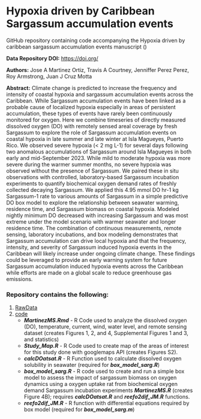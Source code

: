 # Hypoxia driven by Caribbean Sargassum accumulation events

GitHub repository containing code accompanying the Hypoxia driven by caribbean sargassum accumulation events manuscript ()

**Data Repository DOI:** 
https://doi.org/


**Authors:** Jose A Martinez Ortiz, Travis A Courtney, Jenniffer Perez Perez, Roy Armstrong, Juan J Cruz Motta

**Abstract:** Climate change is predicted to increase the frequency and intensity of coastal hypoxia and sargassum accumulation events across the Caribbean. While Sargassum accumulation events have been linked as a probable cause of localized hypoxia especially in areas of persistent accumulation, these types of events have rarely been continuously monitored for oxygen. Here we combine timeseries of directly measured dissolved oxygen (DO) with remotely sensed areal coverage by fresh Sargassum to explore the role of Sargassum accumulation events on coastal hypoxia in late summer and late winter at Isla Magueyes, Puerto Rico. We observed severe hypoxia (< 2 mg L-1) for several days following two anomalous accumulations of Sargassum around Isla Magueyes in both early and mid-September 2023. While mild to moderate hypoxia was more severe during the warmer summer months, no severe hypoxia was observed without the presence of Sargassum. We paired these in situ observations with controlled, laboratory-based Sargassum incubation experiments to quantify biochemical oxygen demand rates of freshly collected decaying Sargassum. We applied this 4.95 mmol DO hr-1 kg Sargassum-1 rate to various amounts of Sargassum in a simple predictive DO box model to explore the relationship between seawater warming, residence time, and Sargassum biomass on coastal hypoxia. Modeled nightly minimum DO decreased with increasing Sargassum and was most extreme under the model scenario with warmer seawater and longer residence time. The combination of continuous measurements, remote sensing, laboratory incubations, and box modeling demonstrates that Sargassum accumulation can drive local hypoxia and that the frequency, intensity, and severity of Sargassum induced hypoxia events in the Caribbean will likely increase under ongoing climate change. These findings could be leveraged to provide an early warning system for future Sargassum accumulation induced hypoxia events across the Caribbean while efforts are made on a global scale to reduce greenhouse gas emissions.

### Repository contains the following:

1. [RawData](https://github.com/jmartinez2k/HypOxSarg/tree/main/code/RawData) 
2. [code](https://github.com/jmartinez2k/HypOxSarg/tree/main/code)
    * ***MartinezMS.Rmd*** - R Code used to analyze the dissolved oxygen (DO), temperature, current, wind, water level, and remote sensing            dataset  (creates Figures 1, 2, and 4, Supplemental Figures 1 and 3, and statistics)
    * ***Study_Map.R*** - R Code used to create map of the areas of interest for this study done with googlemaps API (creates Figures S2).
    * ***calcDOatsat.R*** - R Function used to calculate dissolved oxygen solubility in seawater (required for ***box_model_sarg.R***)
    * ***box_model_sarg.R*** - R code used to create and run a simple box model to assess the impact of sargassum biomass on oxygen dynamics          using a oxygen uptake rat from biochemical oxygen demand Sargassum incubation experiments ***MartinezMS.R*** (creates Figure 4B); requires       ***calcDOatsat.R*** and ***reefo2dif_JM.R*** functions.
    * ***reefo2dif_JM.R*** - R function with differential equations required by box model (required for ***box_model_sarg.m***)